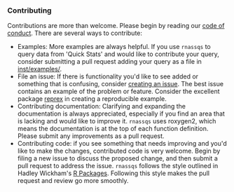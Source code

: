 ### Contributing

Contributions are more than welcome. Please begin by reading our [code of conduct](CONDUCT.md). There are several ways to contribute:

- Examples: More examples are always helpful. If you use `rnassqs` to query data from 'Quick Stats' and would like to contribute your query, consider submitting a pull request adding your query as a file in [inst/examples/](https://github.com/ropensci/rnassqs/tree/master/inst/examples).
- File an issue: If there is functionality you'd like to see added or something that is confusing, consider [creating an issue](https://github.com/ropensci/rnassqs/issues/new). The best issue contains an example of the problem or feature. Consider the excellent package [reprex](https://github.com/tidyverse/reprex) in creating a reproducible example.
- Contributing documentation: Clarifying and expanding the documentation is always appreciated, especially if you find an area that is lacking and would like to improve it. `rnassqs` uses roxygen2, which means the documentation is at the top of each function definition. Please submit any improvements as a pull request.
- Contributing code: if you see something that needs improving and you'd like to make the changes, contributed code is very welcome. Begin by filing a new issue to discuss the proposed change, and then submit a pull request to address the issue. `rnassqs` follows the style outlined in Hadley Wickham's [R Packages](https://r-pkgs.org/r.html#code-style). Following this style makes the pull request and review go more smoothly.
